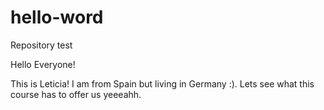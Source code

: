 # hello-word
Repository test

Hello Everyone!

This is Leticia! I am from Spain but living in Germany :). 
Lets see what this course has to offer us yeeeahh.
